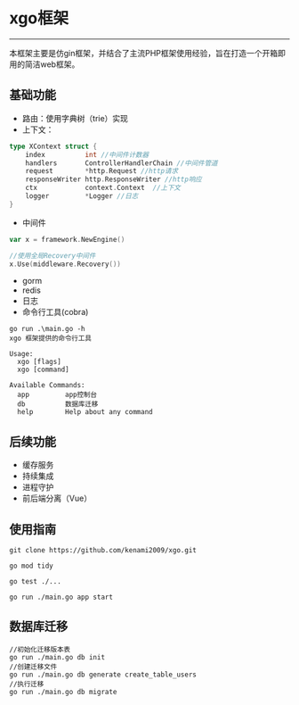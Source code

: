 # xgo框架

---

本框架主要是仿gin框架，并结合了主流PHP框架使用经验，旨在打造一个开箱即用的简洁web框架。

## 基础功能

* 路由：使用字典树（trie）实现
* 上下文：
```go
type XContext struct {
	index          int //中间件计数器
	handlers       ControllerHandlerChain //中间件管道
	request        *http.Request //http请求
	responseWriter http.ResponseWriter //http响应
	ctx            context.Context  //上下文
	logger         *Logger //日志
}
```
* 中间件

```go
var x = framework.NewEngine()

//使用全局Recovery中间件
x.Use(middleware.Recovery())
```
* gorm
* redis
* 日志
* 命令行工具(cobra)
```
go run .\main.go -h
xgo 框架提供的命令行工具

Usage:
  xgo [flags]
  xgo [command]

Available Commands:
  app         app控制台
  db          数据库迁移
  help        Help about any command
```

## 后续功能
* 缓存服务
* 持续集成
* 进程守护
* 前后端分离（Vue）


## 使用指南

```
git clone https://github.com/kenami2009/xgo.git

go mod tidy

go test ./...

go run ./main.go app start
```

## 数据库迁移
```
//初始化迁移版本表
go run ./main.go db init
//创建迁移文件
go run ./main.go db generate create_table_users
//执行迁移
go run ./main.go db migrate
```

